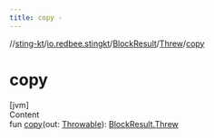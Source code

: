 ```yaml
---
title: copy -
---
```

//[sting-kt](../../../index.md)/[io.redbee.stingkt](../../index.md)/[BlockResult](../index.md)/[Threw](index.md)/[copy](copy.md)



# copy  
[jvm]  
Content  
fun [copy](copy.md)(out: [Throwable](https://kotlinlang.org/api/latest/jvm/stdlib/kotlin/-throwable/index.html)): [BlockResult.Threw](index.md)  



